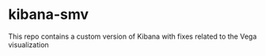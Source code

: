 # kibana-smv
This repo contains a custom version of Kibana with fixes related to the Vega visualization
